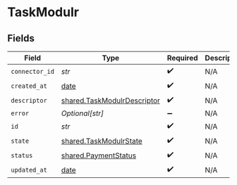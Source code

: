 # TaskModulr


## Fields

| Field                                                                      | Type                                                                       | Required                                                                   | Description                                                                |
| -------------------------------------------------------------------------- | -------------------------------------------------------------------------- | -------------------------------------------------------------------------- | -------------------------------------------------------------------------- |
| `connector_id`                                                             | *str*                                                                      | :heavy_check_mark:                                                         | N/A                                                                        |
| `created_at`                                                               | [date](https://docs.python.org/3/library/datetime.html#date-objects)       | :heavy_check_mark:                                                         | N/A                                                                        |
| `descriptor`                                                               | [shared.TaskModulrDescriptor](../../models/shared/taskmodulrdescriptor.md) | :heavy_check_mark:                                                         | N/A                                                                        |
| `error`                                                                    | *Optional[str]*                                                            | :heavy_minus_sign:                                                         | N/A                                                                        |
| `id`                                                                       | *str*                                                                      | :heavy_check_mark:                                                         | N/A                                                                        |
| `state`                                                                    | [shared.TaskModulrState](../../models/shared/taskmodulrstate.md)           | :heavy_check_mark:                                                         | N/A                                                                        |
| `status`                                                                   | [shared.PaymentStatus](../../models/shared/paymentstatus.md)               | :heavy_check_mark:                                                         | N/A                                                                        |
| `updated_at`                                                               | [date](https://docs.python.org/3/library/datetime.html#date-objects)       | :heavy_check_mark:                                                         | N/A                                                                        |